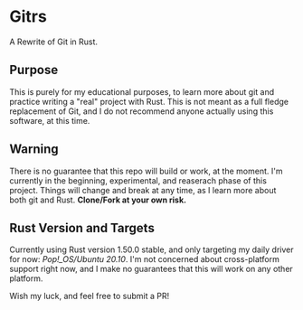 # Gitrs

A Rewrite of Git in Rust.

## Purpose

This is purely for my educational purposes, to learn more about git and practice writing a "real" project with Rust. This is not meant as a full fledge replacement of Git, and I do not recommend anyone actually using this software, at this time.

## Warning

There is no guarantee that this repo will build or work, at the moment. I'm currently in the beginning, experimental, and reaserach phase of this project. Things will change and break at any time, as I learn more about both git and Rust. **Clone/Fork at your own risk.**

## Rust Version and Targets

Currently using Rust version 1.50.0 stable, and only targeting my daily driver for now: *Pop!_OS/Ubuntu 20.10*. I'm not concerned about cross-platform support right now, and I make no guarantees that this will work on any other platform.

Wish my luck, and feel free to submit a PR!
